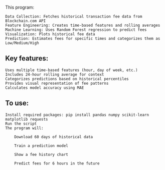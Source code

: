 This program:

    Data Collection: Fetches historical transaction fee data from Blockchain.com API
    Feature Engineering: Creates time-based features and rolling averages
    Machine Learning: Uses Random Forest regression to predict fees
    Visualization: Plots historical fee data
    Prediction: Estimates fees for specific times and categorizes them as Low/Medium/High

## Key features:

    Uses multiple time-based features (hour, day of week, etc.)
    Includes 24-hour rolling average for context
    Categorizes predictions based on historical percentiles
    Provides visual representation of fee patterns
    Calculates model accuracy using MAE

## To use:

    Install required packages: pip install pandas numpy scikit-learn matplotlib requests
    Run the script
    The program will:

        Download 60 days of historical data

        Train a prediction model

        Show a fee history chart

        Predict fees for 6 hours in the future

